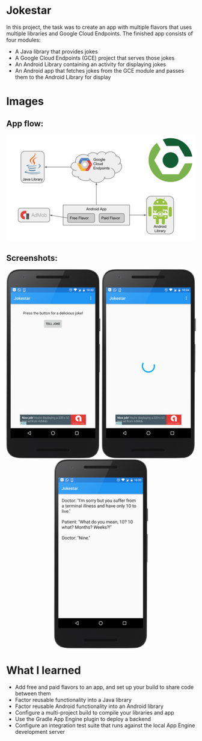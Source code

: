 # Jokestar

In this project, the task was to create an app with multiple flavors that uses multiple libraries and Google Cloud Endpoints.
The finished app consists of four modules:

* A Java library that provides jokes
* A Google Cloud Endpoints (GCE) project that serves those jokes
* An Android Library containing an activity for displaying jokes
* An Android app that fetches jokes from the GCE module and passes them to the Android Library for display

# Images

## App flow:
![alt tag](https://raw.githubusercontent.com/GurpreetSK95/Jokestar/master/screenshots/flow.png)

## Screenshots:
<p align="center">
  <img src="/screenshots/device-2016-10-27-223257.png" width="250"/>
  <img src="/screenshots/device-2016-10-27-223420.png" width="250"/>
  <img src="/screenshots/device-2016-10-27-223323.png" width="250"/>
</p>

# What I learned
* Add free and paid flavors to an app, and set up your build to share code between them
* Factor reusable functionality into a Java library
* Factor reusable Android functionality into an Android library
* Configure a multi-project build to compile your libraries and app
* Use the Gradle App Engine plugin to deploy a backend
* Configure an integration test suite that runs against the local App Engine development server
